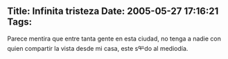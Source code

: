 Title: Infinita tristeza
Date: 2005-05-27 17:16:21
Tags: 
---
Parece mentira que entre tanta gente en esta ciudad, no tenga a nadie
con quien compartir la vista desde mi casa, este sᢡdo al mediodía.<br/><br/><br/>
